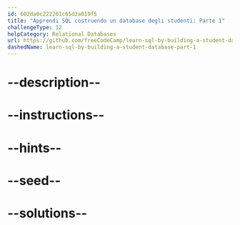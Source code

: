 ```yaml
---
id: 602da0c222201c65d2a019f5
title: "Apprendi SQL costruendo un database degli studenti: Parte 1"
challengeType: 12
helpCategory: Relational Databases
url: https://github.com/freeCodeCamp/learn-sql-by-building-a-student-database-part-1
dashedName: learn-sql-by-building-a-student-database-part-1
---
```


# --description--

# --instructions--

# --hints--

# --seed--

# --solutions--
